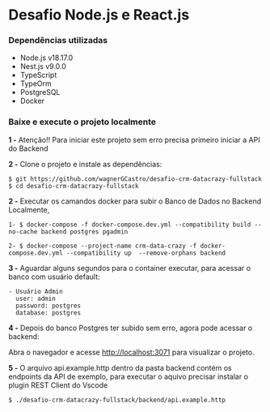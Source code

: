 # Desafio Node.js e React.js

### Dependências utilizadas

- Node.js v18.17.0
- Nest.js v9.0.0
- TypeScript
- TypeOrm
- PostgreSQL
- Docker

### Baixe e execute o projeto localmente

**1 -** Atenção!! Para iniciar este projeto sem erro precisa primeiro iniciar a API do Backend

**2 -** Clone o projeto e instale as dependências:

```
$ git https://github.com/wagnerGCastro/desafio-crm-datacrazy-fullstack
$ cd desafio-crm-datacrazy-fullstack
```

**2 -** Executar os camandos docker para subir o Banco de Dados no Backend Localmente,

```
1- $ docker-compose -f docker-compose.dev.yml --compatibility build --no-cache backend postgres pgadmin

2- $ docker-compose --project-name crm-data-crazy -f docker-compose.dev.yml --compatibility up  --remove-orphans backend

```

**3 -** Aguardar alguns segundos para o container executar, para acessar o banco com usuário default:

```
- Usuário Admin
  user: admin
  password: postgres
  database: postgres
```

**4 -** Depois do banco Postgres ter subido sem erro, agora pode acessar o backend:

Abra o navegador e acesse [http://localhost:3071](http://localhost:3071) para visualizar o projeto.

**5 -** O arquivo api.example.http dentro da pasta backend contém os endpoints da API de exemplo,
para executar o aquivo precisar instalar o plugin REST Client do Vscode

```
$ ./desafio-crm-datacrazy-fullstack/backend/api.example.http
```
